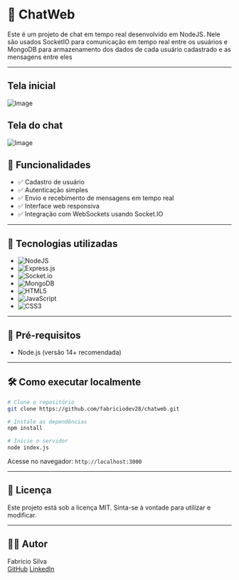 # 💬 ChatWeb

Este é um projeto de chat em tempo real desenvolvido em NodeJS. Nele são usados SocketIO para comunicação em tempo real entre os usuários e MongoDB para armazenamento dos dados de cada usuário cadastrado e as mensagens entre eles

---

## Tela inicial
![Image](https://github.com/user-attachments/assets/f1084c9e-5cfe-4d3e-8554-7218f5037973)

## Tela do chat
![Image](https://github.com/user-attachments/assets/bf57acf1-accc-4e1c-b41f-7cc585d47fef)

## 🚀 Funcionalidades

- ✅ Cadastro de usuário
- ✅ Autenticação simples
- ✅ Envio e recebimento de mensagens em tempo real
- ✅ Interface web responsiva
- ✅ Integração com WebSockets usando Socket.IO

---

## 🧪 Tecnologias utilizadas

- ![NodeJS](https://img.shields.io/badge/node.js-6DA55F?style=for-the-badge&logo=node.js&logoColor=white)
- ![Express.js](https://img.shields.io/badge/express.js-%23404d59.svg?style=for-the-badge&logo=express&logoColor=%2361DAFB)
- ![Socket.io](https://img.shields.io/badge/Socket.io-black?style=for-the-badge&logo=socket.io&badgeColor=010101)
-	![MongoDB](https://img.shields.io/badge/MongoDB-%234ea94b.svg?style=for-the-badge&logo=mongodb&logoColor=white)
- ![HTML5](https://img.shields.io/badge/html5-%23E34F26.svg?style=for-the-badge&logo=html5&logoColor=white)
- ![JavaScript](https://img.shields.io/badge/javascript-%23323330.svg?style=for-the-badge&logo=javascript&logoColor=%23F7DF1E)
- ![CSS3](https://img.shields.io/badge/css3-%231572B6.svg?style=for-the-badge&logo=css3&logoColor=white)

---

## 🧰 Pré-requisitos

- Node.js (versão 14+ recomendada)

---

## 🛠️ Como executar localmente

```bash
# Clone o repositório
git clone https://github.com/fabriciodev28/chatweb.git

# Instale as dependências
npm install

# Inicie o servidor
node index.js
```

Acesse no navegador: `http://localhost:3000`

---

## 📄 Licença

Este projeto está sob a licença MIT. Sinta-se à vontade para utilizar e modificar.

---

## 👨‍💻 Autor

Fabricio Silva  
[GitHub](https://github.com/fabriciodev28](https://github.com/fabriciodev28))  
[LinkedIn](https://www.linkedin.com/in/fabricio-silva-207317234)
